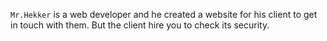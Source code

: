 `Mr.Hekker` is a web developer and he created a website for his client to get in touch with them. But the client hire you to check its security.

